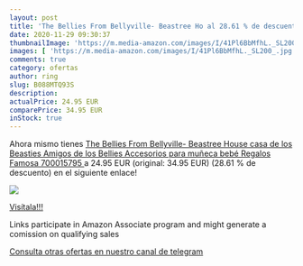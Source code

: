 ```yaml
---
layout: post
title: 'The Bellies From Bellyville- Beastree Ho al 28.61 % de descuento'
date: 2020-11-29 09:30:37
thumbnailImage: 'https://m.media-amazon.com/images/I/41Pl6BbMfhL._SL200_.jpg'
images: [ 'https://m.media-amazon.com/images/I/41Pl6BbMfhL._SL200_.jpg' ]
comments: true
category: ofertas
author: ring
slug: B088MTQ93S
description:
actualPrice: 24.95 EUR
comparePrice: 34.95 EUR
inStock: true
---
```


Ahora mismo tienes [The Bellies From Bellyville- Beastree House  casa de los Beasties Amigos de los Bellies  Accesorios para muñeca bebé  Regalos  Famosa 700015795 ](https://www.amazon.es/dp/B088MTQ93S/?tag=redken-21) a 24.95 EUR (original: 34.95 EUR) (28.61 %  de descuento) en el siguiente enlace!

[![](https://m.media-amazon.com/images/I/41Pl6BbMfhL._SL200_.jpg)](https://www.amazon.es/dp/B088MTQ93S/?tag=redken-21)

[Visítala!!!](https://www.amazon.es/dp/B088MTQ93S/?tag=redken-21)

Links participate in Amazon Associate program and might generate a comission on qualifying sales

[Consulta otras ofertas en nuestro canal de telegram](https://t.me/s/ofertas25)
